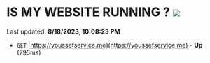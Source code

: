 # IS MY WEBSITE RUNNING ? [![](https://img.shields.io/static/v1?label=Sponsor&message=%E2%9D%A4&logo=GitHub&color=%23fe8e86)](https://github.com/sponsors/<username>)

Last updated: **8/18/2023, 10:08:23 PM**

- `GET` [https://youssefservice.me](https://youssefservice.me) - **Up** (795ms)

